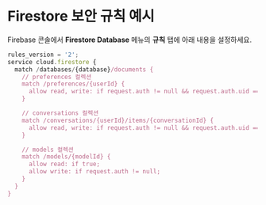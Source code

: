 # Firestore 보안 규칙 예시

Firebase 콘솔에서 **Firestore Database** 메뉴의 **규칙** 탭에 아래 내용을 설정하세요.

```javascript
rules_version = '2';
service cloud.firestore {
  match /databases/{database}/documents {
    // preferences 컬렉션
    match /preferences/{userId} {
      allow read, write: if request.auth != null && request.auth.uid == userId;
    }

    // conversations 컬렉션
    match /conversations/{userId}/items/{conversationId} {
      allow read, write: if request.auth != null && request.auth.uid == userId;
    }

    // models 컬렉션
    match /models/{modelId} {
      allow read: if true;
      allow write: if request.auth != null;
    }
  }
}
```
